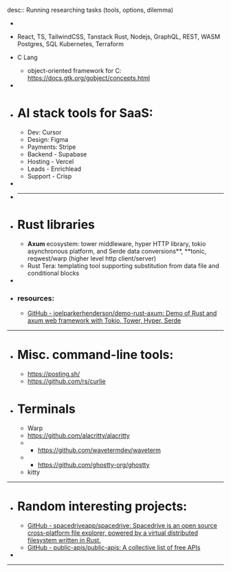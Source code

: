 desc:: Running researching tasks (tools, options, dilemma)

-
- React, TS, TailwindCSS, Tanstack
  Rust, Nodejs, GraphQL, REST, WASM
  Postgres, SQL
  Kubernetes, Terraform
- C Lang
	- object-oriented framework for C: https://docs.gtk.org/gobject/concepts.html
-
- # AI stack tools for SaaS:
	- Dev: Cursor
	- Design: Figma
	- Payments: Stripe
	- Backend - Supabase
	- Hosting - Vercel
	- Leads - Enrichlead
	- Support - Crisp
-
- <!--ScriptorStartFragment-->
  
  ---
- # Rust libraries
	- **Axum** ecosystem: tower middleware, hyper HTTP library, tokio asynchronous platform, and Serde data conversions**, **tonic, reqwest/warp (higher level http client/server)
	- Rust Tera: templating tool supporting substitution from data file and conditional blocks
-
- ### resources:
	- [GitHub - joelparkerhenderson/demo-rust-axum: Demo of Rust and axum web framework with Tokio, Tower, Hyper, Serde](https://github.com/joelparkerhenderson/demo-rust-axum?tab=readme-ov-file)
- ---
- # Misc. command-line tools:
	- https://posting.sh/
	- https://github.com/rs/curlie
- # Terminals
	- Warp
	- https://github.com/alacritty/alacritty
	- + https://github.com/wavetermdev/waveterm
	- + https://github.com/ghostty-org/ghostty
	- kitty
- ---
- # Random interesting projects:
	- [GitHub - spacedriveapp/spacedrive: Spacedrive is an open source cross-platform file explorer, powered by a virtual distributed filesystem written in Rust.](https://github.com/spacedriveapp/spacedrive)
	- [GitHub - public-apis/public-apis: A collective list of free APIs](https://github.com/public-apis/public-apis)<!--ScriptorEndFragment-->
-
- ---